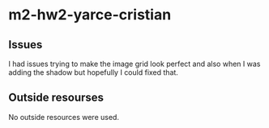 # m2-hw2-yarce-cristian


## Issues
I  had issues trying to make the image grid look perfect and also when I was adding the shadow but hopefully I could fixed that.


## Outside resourses 
No outside resources were used.

